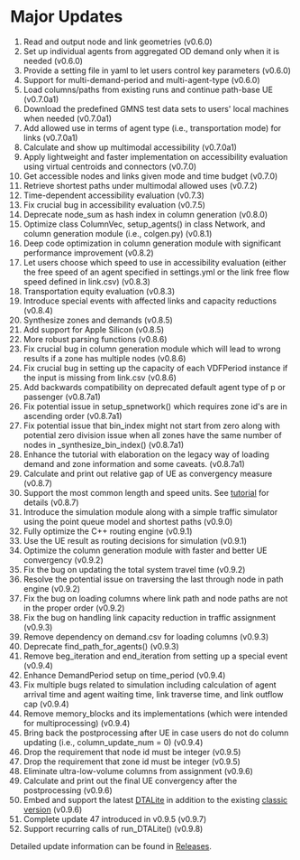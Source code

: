 # Major Updates

1. Read and output node and link geometries (v0.6.0)
2. Set up individual agents from aggregated OD demand only when it is needed (v0.6.0)
3. Provide a setting file in yaml to let users control key parameters (v0.6.0)
4. Support for multi-demand-period and multi-agent-type (v0.6.0)
5. Load columns/paths from existing runs and continue path-base UE (v0.7.0a1)
6. Download the predefined GMNS test data sets to users' local machines when needed (v0.7.0a1)
7. Add allowed use in terms of agent type (i.e., transportation mode) for links (v0.7.0a1)
8. Calculate and show up multimodal accessibility (v0.7.0a1)
9. Apply lightweight and faster implementation on accessibility evaluation using virtual centroids and connectors (v0.7.0)
10. Get accessible nodes and links given mode and time budget (v0.7.0)
11. Retrieve shortest paths under multimodal allowed uses (v0.7.2)
12. Time-dependent accessibility evaluation (v0.7.3)
13. Fix crucial bug in accessibility evaluation (v0.7.5)
14. Deprecate node_sum as hash index in column generation (v0.8.0)
15. Optimize class ColumnVec, setup_agents() in class Network, and column generation module (i.e., colgen.py) (v0.8.1)
16. Deep code optimization in column generation module with significant performance improvement (v0.8.2)
17. Let users choose which speed to use in accessibility evaluation (either the free speed of an agent specified in settings.yml or the link free flow speed defined in link.csv) (v0.8.3)
18. Transportation equity evaluation (v0.8.3)
19. Introduce special events with affected links and capacity reductions (v0.8.4)
20. Synthesize zones and demands (v0.8.5)
21. Add support for Apple Silicon (v0.8.5)
22. More robust parsing functions (v0.8.6)
23. Fix crucial bug in column generation module which will lead to wrong results if a zone has multiple nodes (v0.8.6)
24. Fix crucial bug in setting up the capacity of each VDFPeriod instance if the input is missing from link.csv (v0.8.6)
25. Add backwards compatibility on deprecated default agent type of p or passenger (v0.8.7a1)
26. Fix potential issue in setup_spnetwork() which requires zone id's are in ascending order (v0.8.7a1)
27. Fix potential issue that bin_index might not start from zero along with potential zero division issue when all zones have the same number of nodes in _synthesize_bin_index() (v0.8.7a1)
28. Enhance the tutorial with elaboration on the legacy way of loading demand and zone information and some caveats. (v0.8.7a1)
29. Calculate and print out relative gap of UE as convergency measure (v0.8.7)
30. Support the most common length and speed units. See [tutorial](https://github.com/jdlph/Path4GMNS/tree/dev/tests/tutorial.ipynb) for details (v0.8.7)
31. Introduce the simulation module along with a simple traffic simulator using the point queue model and shortest paths (v0.9.0)
32. Fully optimize the C++ routing engine (v0.9.1)
33. Use the UE result as routing decisions for simulation (v0.9.1)
34. Optimize the column generation module with faster and better UE convergency (v0.9.2)
35. Fix the bug on updating the total system travel time (v0.9.2)
36. Resolve the potential issue on traversing the last through node in path engine (v0.9.2)
37. Fix the bug on loading columns where link path and node paths are not in the proper order (v0.9.2)
38. Fix the bug on handling link capacity reduction in traffic assignment (v0.9.3)
39. Remove dependency on demand.csv for loading columns (v0.9.3)
40. Deprecate find_path_for_agents() (v0.9.3)
41. Remove beg_iteration and end_iteration from setting up a special event (v0.9.4)
42. Enhance DemandPeriod setup on time_period (v0.9.4)
43. Fix multiple bugs related to simulation including calculation of agent arrival time and agent waiting time, link traverse time, and link outflow cap (v0.9.4)
44. Remove memory_blocks and its implementations (which were intended for multiprocessing) (v0.9.4)
45. Bring back the postprocessing after UE in case users do not do column updating (i.e., column_update_num = 0) (v0.9.4)
46. Drop the requirement that node id must be integer (v0.9.5)
47. Drop the requirement that zone id must be integer (v0.9.5)
48. Eliminate ultra-low-volume columns from assignment (v0.9.6)
49. Calculate and print out the final UE convergency after the postprocessing (v0.9.6)
50. Embed and support the latest [DTALite](https://github.com/asu-trans-ai-lab/DTALite) in addition to the existing [classic version](https://github.com/jdlph/DTALite) (v0.9.6)
51. Complete update 47 introduced in v0.9.5 (v0.9.7)
52. Support recurring calls of run_DTALite() (v0.9.8)

Detailed update information can be found in [Releases](https://github.com/jdlph/Path4GMNS/releases).